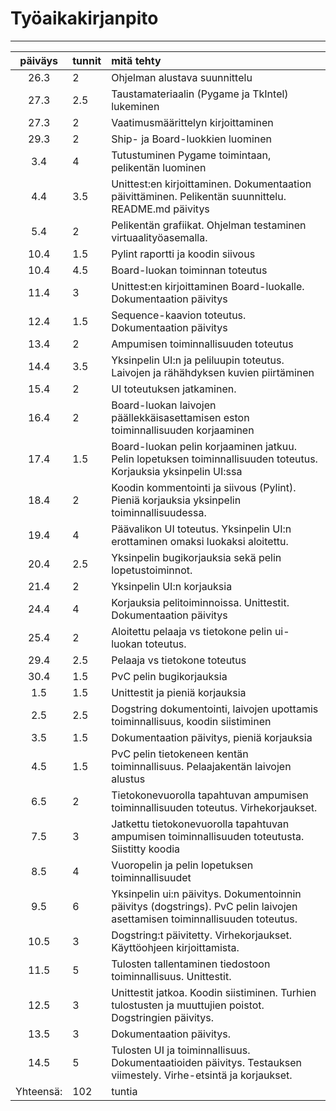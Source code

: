 # Työaikakirjanpito

---

| päiväys | tunnit | mitä tehty |
| :------:|:-------|:-----------|
| 26.3 | 2 | Ohjelman alustava suunnittelu
| 27.3 | 2.5 | Taustamateriaalin (Pygame ja TkIntel) lukeminen
| 27.3 | 2 | Vaatimusmäärittelyn kirjoittaminen
| 29.3 | 2 |Ship- ja Board-luokkien luominen
| 3.4 | 4 | Tutustuminen Pygame toimintaan, pelikentän luominen 
| 4.4 | 3.5 | Unittest:en kirjoittaminen. Dokumentaation päivittäminen. Pelikentän suunnittelu. README.md päivitys
|5.4| 2 | Pelikentän grafiikat. Ohjelman testaminen virtuaalityöasemalla.
|10.4| 1.5 | Pylint raportti ja koodin siivous
|10.4| 4.5 | Board-luokan toiminnan toteutus
|11.4|3| Unittest:en kirjoittaminen Board-luokalle. Dokumentaation päivitys
|12.4|1.5| Sequence-kaavion toteutus. Dokumentaation päivitys
|13.4| 2 | Ampumisen toiminnallisuuden toteutus
|14.4|3.5| Yksinpelin UI:n ja peliluupin toteutus. Laivojen ja rähähdyksen kuvien piirtäminen
|15.4|2| UI toteutuksen jatkaminen.
|16.4| 2 | Board-luokan laivojen päällekkäisasettamisen eston toiminnallisuuden korjaaminen
|17.4| 1.5| Board-luokan pelin korjaaminen jatkuu. Pelin lopetuksen toiminnallisuuden toteutus. Korjauksia yksinpelin UI:ssa
|18.4| 2 | Koodin kommentointi ja siivous (Pylint). Pieniä korjauksia yksinpelin toiminnallisuudessa.
|19.4| 4 | Päävalikon UI toteutus. Yksinpelin UI:n erottaminen omaksi luokaksi aloitettu.
|20.4| 2.5| Yksinpelin bugikorjauksia sekä pelin lopetustoiminnot.
|21.4| 2 | Yksinpelin UI:n korjauksia
|24.4| 4 | Korjauksia pelitoiminnoissa. Unittestit. Dokumentaation päivitys
|25.4|2| Aloitettu pelaaja vs tietokone pelin ui-luokan toteutus.
|29.4|2.5| Pelaaja vs tietokone toteutus
|30.4| 1.5| PvC pelin bugikorjauksia
|1.5|1.5| Unittestit ja pieniä korjauksia
|2.5|2.5| Dogstring dokumentointi, laivojen upottamis toiminnallisuus, koodin siistiminen
|3.5|1.5| Dokumentaation päivitys, pieniä korjauksia
|4.5|1.5| PvC pelin tietokeneen kentän toiminnallisuus. Pelaajakentän laivojen alustus
|6.5|2| Tietokonevuorolla tapahtuvan ampumisen toiminnallisuuden toteutus. Virhekorjaukset.
|7.5|3| Jatkettu tietokonevuorolla tapahtuvan ampumisen toiminnallisuuden toteutusta. Siistitty koodia
|8.5|4| Vuoropelin ja pelin lopetuksen toiminnallisuudet
|9.5|6| Yksinpelin ui:n päivitys. Dokumentoinnin päivitys (dogstrings). PvC pelin laivojen asettamisen toiminnallisuuden toteutus.
|10.5|3| Dogstring:t päivitetty. Virhekorjaukset. Käyttöohjeen kirjoittamista.
|11.5|5| Tulosten tallentaminen tiedostoon toiminnallisuus. Unittestit.
|12.5|3| Unittestit jatkoa. Koodin siistiminen. Turhien tulostusten ja muuttujien poistot. Dogstringien päivitys.
|13.5|3| Dokumentaation päivitys. 
|14.5|5| Tulosten UI ja toiminnallisuus. Dokumentaatioiden päivitys. Testauksen viimestely. Virhe-etsintä ja korjaukset.
|Yhteensä:| 102 | tuntia
